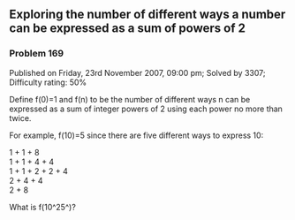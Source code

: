 Exploring the number of different ways a number can be expressed as a sum of powers of 2
----------------------------------------------------------------------------------------

### Problem 169

Published on Friday, 23rd November 2007, 09:00 pm; Solved by 3307;
Difficulty rating: 50%

Define f(0)=1 and f(n) to be the number of different ways n can be
expressed as a sum of integer powers of 2 using each power no more than
twice.

For example, f(10)=5 since there are five different ways to express 10:

1 + 1 + 8\
 1 + 1 + 4 + 4\
1 + 1 + 2 + 2 + 4\
 2 + 4 + 4\
 2 + 8

What is f(10^25^)?
